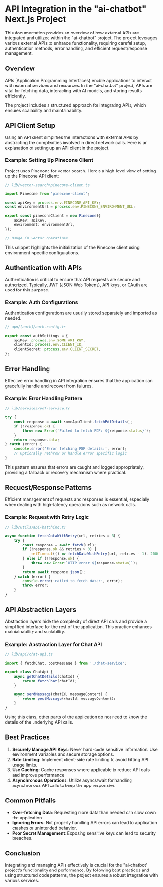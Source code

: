 # API Integration in the "ai-chatbot" Next.js Project

This documentation provides an overview of how external APIs are integrated and utilized within the "ai-chatbot" project. The project leverages various external APIs to enhance functionality, requiring careful setup, authentication methods, error handling, and efficient request/response management.

## Overview

APIs (Application Programming Interfaces) enable applications to interact with external services and resources. In the "ai-chatbot" project, APIs are vital for fetching data, interacting with AI models, and storing results efficiently.

The project includes a structured approach for integrating APIs, which ensures scalability and maintainability.

## API Client Setup

Using an API client simplifies the interactions with external APIs by abstracting the complexities involved in direct network calls. Here is an explanation of setting up an API client in the project.

### Example: Setting Up Pinecone Client

Project uses Pinecone for vector search. Here's a high-level view of setting up the Pinecone API client:

```typescript
// lib/vector-search/pinecone-client.ts

import Pinecone from 'pinecone-client';

const apiKey = process.env.PINECONE_API_KEY;
const environmentUrl = process.env.PINECONE_ENVIRONMENT_URL;

export const pineconeClient = new Pinecone({
    apiKey: apiKey,
    environment: environmentUrl,
});

// Usage in vector operations
```

This snippet highlights the initialization of the Pinecone client using environment-specific configurations.

## Authentication with APIs

Authentication is critical to ensure that API requests are secure and authorized. Typically, JWT (JSON Web Tokens), API keys, or OAuth are used for this purpose.

### Example: Auth Configurations

Authentication configurations are usually stored separately and imported as needed.

```typescript
// app/(auth)/auth.config.ts

export const authSettings = {
    apiKey: process.env.SOME_API_KEY,
    clientId: process.env.CLIENT_ID,
    clientSecret: process.env.CLIENT_SECRET,
};
```

## Error Handling

Effective error handling in API integration ensures that the application can gracefully handle and recover from failures. 

### Example: Error Handling Pattern

```typescript
// lib/services/pdf-service.ts

try {
    const response = await someApiClient.fetchPdfDetails();
    if (!response.ok) {
        throw new Error(`Failed to fetch PDF: ${response.status}`);
    }
    return response.data;
} catch (error) {
    console.error('Error fetching PDF details:', error);
    // Optionally rethrow or handle error specific logic
}
```

This pattern ensures that errors are caught and logged appropriately, providing a fallback or recovery mechanism where practical.

## Request/Response Patterns

Efficient management of requests and responses is essential, especially when dealing with high-latency operations such as network calls.

### Example: Request with Retry Logic

```typescript
// lib/utils/api-batching.ts

async function fetchDataWithRetry(url, retries = 3) {
    try {
        const response = await fetch(url);
        if (!response.ok && retries > 0) {
            setTimeout(() => fetchDataWithRetry(url, retries - 1), 2000);
        } else if (!response.ok) {
            throw new Error(`HTTP error ${response.status}`);
        }
        return await response.json();
    } catch (error) {
        console.error('Failed to fetch data:', error);
        throw error;
    }
}
```

## API Abstraction Layers

Abstraction layers hide the complexity of direct API calls and provide a simplified interface for the rest of the application. This practice enhances maintainability and scalability.

### Example: Abstraction Layer for Chat API

```typescript
// lib/api/chat-api.ts

import { fetchChat, postMessage } from './chat-service';

export class ChatApi {
    async getChatDetails(chatId) {
        return fetchChat(chatId);
    }

    async sendMessage(chatId, messageContent) {
        return postMessage(chatId, messageContent);
    }
}
```

Using this class, other parts of the application do not need to know the details of the underlying API calls.

## Best Practices

1. **Securely Manage API Keys**: Never hard-code sensitive information. Use environment variables and secure storage options.
2. **Rate Limiting**: Implement client-side rate limiting to avoid hitting API usage limits.
3. **Use Caching**: Cache responses where applicable to reduce API calls and improve performance.
4. **Asynchronous Operations**: Utilize async/await for handling asynchronous API calls to keep the app responsive.

## Common Pitfalls

- **Over-fetching Data**: Requesting more data than needed can slow down the application.
- **Ignoring Errors**: Not properly handling API errors can lead to application crashes or unintended behavior.
- **Poor Secret Management**: Exposing sensitive keys can lead to security breaches.

## Conclusion

Integrating and managing APIs effectively is crucial for the "ai-chatbot" project’s functionality and performance. By following best practices and using structured code patterns, the project ensures a robust integration with various services.